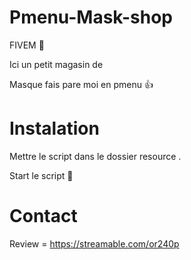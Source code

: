 # Pmenu-Mask-shop
FIVEM 🐌

Ici un petit magasin de 

Masque fais pare moi en pmenu 👍
# Instalation
Mettre le script dans le dossier resource .

Start le script 🤪
# Contact
Review = https://streamable.com/or240p


